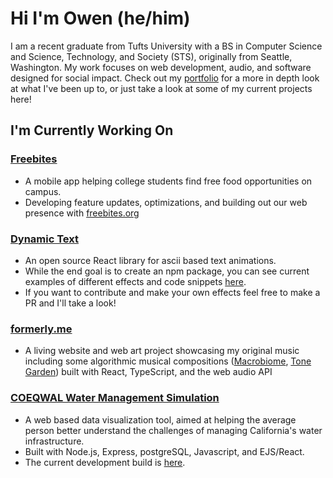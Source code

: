 # Hi I'm Owen (he/him)
I am a recent graduate from Tufts University with a BS in Computer Science and Science, Technology, and Society (STS), originally from Seattle, Washington. My work focuses on web development, audio, and software designed for social impact. Check out my [portfolio](https://owennjpr.github.io/portfolio/) for a more in depth look at what I've been up to, or just take a look at some of my current projects here!

## I'm Currently Working On
### [Freebites](https://www.freebites.org/)
- A mobile app helping college students find free food opportunities on campus.
- Developing feature updates, optimizations, and building out our web presence with [freebites.org](https://www.freebites.org/)

### [Dynamic Text](https://github.com/owennjpr/Dynamic-Text)
- An open source React library for ascii based text animations.
- While the end goal is to create an npm package, you can see current examples of different effects and code snippets [here](https://dynamic-text-tau.vercel.app/).
- If you want to contribute and make your own effects feel free to make a PR and I'll take a look!

### [formerly.me](https://formerly.me/)
- A living website and web art project showcasing my original music including some algorithmic musical compositions ([Macrobiome](https://formerly.me/macrobiome), [Tone Garden](https://formerly.me/tonegarden)) built with React, TypeScript, and the web audio API

### [COEQWAL Water Management Simulation](https://github.com/owennjpr/COEQWAL-WebGame)
- A web based data visualization tool, aimed at helping the average person better understand the challenges of managing California's water infrastructure.
- Built with Node.js, Express, postgreSQL, Javascript, and EJS/React.
- The current development build is [here](https://cal-water-vis.vercel.app/).



<!--
### [PeakSynth](https://github.com/owennjpr/PeakSynth-Audio-Plugin)
- An audio plugin created with the JUCE framework, capable of interfacing with any Digital Audio Workstation.
- A mix between a synthesizer and a sampler that uses IIR filtering to "play" an audio file with MIDI.
- User MIDI input is converted into a series of peak filters at frequencies corresponding to the notes being played. Depending on the character of the audio file being used, this can lead to a variety of outcomes.

### [Owlhead](https://github.com/gmccar05/owlhead)
- An ongoing research project with the Tufts University Human Factors IDEA Lab.
- Experimenting with alterations to perception in VR, including field of view increase, and accelerated turning rate.
- This repository consists of virtual test environments in the Unity Game Engine where we record user experiences and performance.

### Other
#### [Shredasaurus](https://owennjpr.itch.io/shredasaurus)
- Unity game developed with a team of 5 for the DinoJam 4 game jam
- Rated 5th out of 26 submissions so you know its gotta be good
#### [Lumina (Unity Game)](https://github.com/owennjpr/Summer2023Game)
- Working with [asendlakowski](https://github.com/asendlakowski) to build a 3D first-person exploration and puzzle game in Unity which will begin playtesting shortly.
#### [Charity Search](https://github.com/owennjpr/JumboHack2024_CharitySearch)
- Simple website built for the Tufts JumboHack hackathon with the aim of connecting users to accredited charities.
-->

<!--
**owennjpr/owennjpr** is a ✨ _special_ ✨ repository because its `README.md` (this file) appears on your GitHub profile.

Here are some ideas to get you started:

- 🔭 I’m currently working on ...
- 🌱 I’m currently learning ...
- 👯 I’m looking to collaborate on ...
- 🤔 I’m looking for help with ...
- 💬 Ask me about ...
- 📫 How to reach me: ...
- 😄 Pronouns: ...
- ⚡ Fun fact: ...
-->
